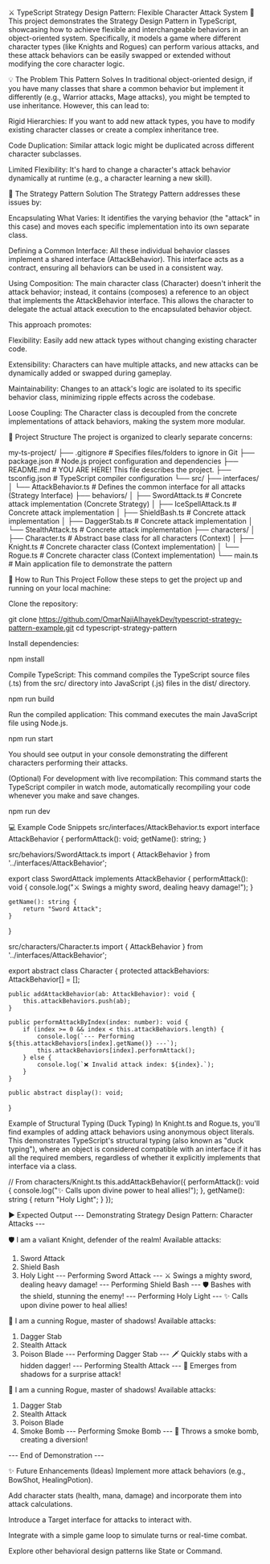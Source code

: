 ⚔️ TypeScript Strategy Design Pattern: Flexible Character Attack System 🥷
This project demonstrates the Strategy Design Pattern in TypeScript, showcasing how to achieve flexible and interchangeable behaviors in an object-oriented system. Specifically, it models a game where different character types (like Knights and Rogues) can perform various attacks, and these attack behaviors can be easily swapped or extended without modifying the core character logic.

💡 The Problem This Pattern Solves
In traditional object-oriented design, if you have many classes that share a common behavior but implement it differently (e.g., Warrior attacks, Mage attacks), you might be tempted to use inheritance. However, this can lead to:

Rigid Hierarchies: If you want to add new attack types, you have to modify existing character classes or create a complex inheritance tree.

Code Duplication: Similar attack logic might be duplicated across different character subclasses.

Limited Flexibility: It's hard to change a character's attack behavior dynamically at runtime (e.g., a character learning a new skill).

🎯 The Strategy Pattern Solution
The Strategy Pattern addresses these issues by:

Encapsulating What Varies: It identifies the varying behavior (the "attack" in this case) and moves each specific implementation into its own separate class.

Defining a Common Interface: All these individual behavior classes implement a shared interface (AttackBehavior). This interface acts as a contract, ensuring all behaviors can be used in a consistent way.

Using Composition: The main character class (Character) doesn't inherit the attack behavior; instead, it contains (composes) a reference to an object that implements the AttackBehavior interface. This allows the character to delegate the actual attack execution to the encapsulated behavior object.

This approach promotes:

Flexibility: Easily add new attack types without changing existing character code.

Extensibility: Characters can have multiple attacks, and new attacks can be dynamically added or swapped during gameplay.

Maintainability: Changes to an attack's logic are isolated to its specific behavior class, minimizing ripple effects across the codebase.

Loose Coupling: The Character class is decoupled from the concrete implementations of attack behaviors, making the system more modular.

📂 Project Structure
The project is organized to clearly separate concerns:

my-ts-project/
├── .gitignore                  # Specifies files/folders to ignore in Git
├── package.json                # Node.js project configuration and dependencies
├── README.md                   # YOU ARE HERE! This file describes the project.
├── tsconfig.json               # TypeScript compiler configuration
└── src/
    ├── interfaces/
    │   └── AttackBehavior.ts   # Defines the common interface for all attacks (Strategy Interface)
    ├── behaviors/
    │   ├── SwordAttack.ts      # Concrete attack implementation (Concrete Strategy)
    │   ├── IceSpellAttack.ts   # Concrete attack implementation
    │   ├── ShieldBash.ts       # Concrete attack implementation
    │   ├── DaggerStab.ts       # Concrete attack implementation
    │   └── StealthAttack.ts    # Concrete attack implementation
    ├── characters/
    │   ├── Character.ts        # Abstract base class for all characters (Context)
    │   ├── Knight.ts           # Concrete character class (Context implementation)
    │   └── Rogue.ts            # Concrete character class (Context implementation)
    └── main.ts                 # Main application file to demonstrate the pattern


🚀 How to Run This Project
Follow these steps to get the project up and running on your local machine:

Clone the repository:

git clone https://github.com/OmarNajiAlhayekDev/typescript-strategy-pattern-example.git
cd typescript-strategy-pattern

Install dependencies:

npm install


Compile TypeScript: This command compiles the TypeScript source files (.ts) from the src/ directory into JavaScript (.js) files in the dist/ directory.

npm run build


Run the compiled application: This command executes the main JavaScript file using Node.js.

npm run start


You should see output in your console demonstrating the different characters performing their attacks.

(Optional) For development with live recompilation: This command starts the TypeScript compiler in watch mode, automatically recompiling your code whenever you make and save changes.

npm run dev


💻 Example Code Snippets
src/interfaces/AttackBehavior.ts
export interface AttackBehavior {
    performAttack(): void;
    getName(): string;
}


src/behaviors/SwordAttack.ts
import { AttackBehavior } from '../interfaces/AttackBehavior';

export class SwordAttack implements AttackBehavior {
    performAttack(): void {
        console.log("⚔️ Swings a mighty sword, dealing heavy damage!");
    }

    getName(): string {
        return "Sword Attack";
    }
}


src/characters/Character.ts
import { AttackBehavior } from '../interfaces/AttackBehavior';

export abstract class Character {
    protected attackBehaviors: AttackBehavior[] = [];

    public addAttackBehavior(ab: AttackBehavior): void {
        this.attackBehaviors.push(ab);
    }

    public performAttackByIndex(index: number): void {
        if (index >= 0 && index < this.attackBehaviors.length) {
            console.log(`--- Performing ${this.attackBehaviors[index].getName()} ---`);
            this.attackBehaviors[index].performAttack();
        } else {
            console.log(`❌ Invalid attack index: ${index}.`);
        }
    }

    public abstract display(): void;
}


Example of Structural Typing (Duck Typing)
In Knight.ts and Rogue.ts, you'll find examples of adding attack behaviors using anonymous object literals. This demonstrates TypeScript's structural typing (also known as "duck typing"), where an object is considered compatible with an interface if it has all the required members, regardless of whether it explicitly implements that interface via a class.

// From characters/Knight.ts
this.addAttackBehavior({
    performAttack(): void {
        console.log("✨ Calls upon divine power to heal allies!");
    },
    getName(): string {
        return "Holy Light";
    }
});


▶️ Expected Output
--- Demonstrating Strategy Design Pattern: Character Attacks ---

🛡️ I am a valiant Knight, defender of the realm!
Available attacks:
  1. Sword Attack
  2. Shield Bash
  3. Holy Light
--- Performing Sword Attack ---
⚔️ Swings a mighty sword, dealing heavy damage!
--- Performing Shield Bash ---
🛡️ Bashes with the shield, stunning the enemy!
--- Performing Holy Light ---
✨ Calls upon divine power to heal allies!

🥷 I am a cunning Rogue, master of shadows!
Available attacks:
  1. Dagger Stab
  2. Stealth Attack
  3. Poison Blade
--- Performing Dagger Stab ---
🗡️ Quickly stabs with a hidden dagger!
--- Performing Stealth Attack ---
🥷 Emerges from shadows for a surprise attack!

🥷 I am a cunning Rogue, master of shadows!
Available attacks:
  1. Dagger Stab
  2. Stealth Attack
  3. Poison Blade
  4. Smoke Bomb
--- Performing Smoke Bomb ---
💨 Throws a smoke bomb, creating a diversion!

--- End of Demonstration ---


✨ Future Enhancements (Ideas)
Implement more attack behaviors (e.g., BowShot, HealingPotion).

Add character stats (health, mana, damage) and incorporate them into attack calculations.

Introduce a Target interface for attacks to interact with.

Integrate with a simple game loop to simulate turns or real-time combat.

Explore other behavioral design patterns like State or Command.

